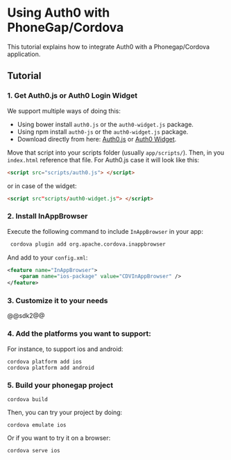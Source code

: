 # Using Auth0 with PhoneGap/Cordova

This tutorial explains how to integrate Auth0 with a Phonegap/Cordova application.

## Tutorial

### 1. Get Auth0.js or Auth0 Login Widget

We support multiple ways of doing this:

 * Using bower install `auth0.js` or the `auth0-widget.js` package.
 * Using npm install `auth0-js` or the `auth0-widget.js` package.
 * Download directly from here: [Auth0.js](@@auth0js_url@@) or [Auth0 Widget](@@widget_url@@).

Move that script into your scripts folder (usually `app/scripts/`). Then, in you `index.html` reference that file. For Auth0.js case it will look like this:

   ```html
   <script src="scripts/auth0.js"> </script>
   ```

   or in case of the widget:

   ```html
   <script src"scripts/auth0-widget.js"> </script>
   ```

### 2. Install InAppBrowser

Execute the following command to include `InAppBrowser` in your app:

```sh
 cordova plugin add org.apache.cordova.inappbrowser
```

And add to your `config.xml`:

```xml
<feature name="InAppBrowser">
    <param name="ios-package" value="CDVInAppBrowser" />
</feature>
```


### 3. Customize it to your needs

@@sdk2@@

### 4. Add the platforms you want to support:

For instance, to support ios and android:

```
cordova platform add ios
cordova platform add android
```

### 5. Build your phonegap project

```
cordova build
```

Then, you can try your project by doing:

```
cordova emulate ios
```

Or if you want to try it on a browser:

```
cordova serve ios
```
